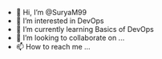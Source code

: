 - 👋 Hi, I’m @SuryaM99
- 👀 I’m interested in DevOps
- 🌱 I’m currently learning Basics of DevOps
- 💞️ I’m looking to collaborate on ...
- 📫 How to reach me ...

<!---
SuryaM99/SuryaM99 is a ✨ special ✨ repository because its `README.md` (this file) appears on your GitHub profile.
You can click the Preview link to take a look at your changes.
--->
